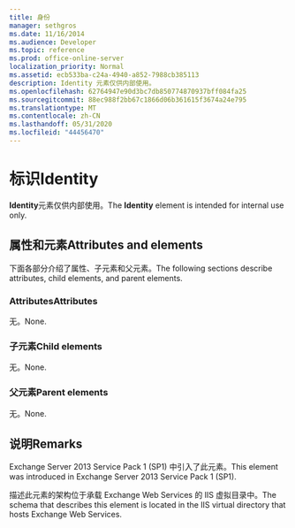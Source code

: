 ```yaml
---
title: 身份
manager: sethgros
ms.date: 11/16/2014
ms.audience: Developer
ms.topic: reference
ms.prod: office-online-server
localization_priority: Normal
ms.assetid: ecb533ba-c24a-4940-a852-7988cb385113
description: Identity 元素仅供内部使用。
ms.openlocfilehash: 62764947e90d3bc7db850774870937bff084fa25
ms.sourcegitcommit: 88ec988f2bb67c1866d06b361615f3674a24e795
ms.translationtype: MT
ms.contentlocale: zh-CN
ms.lasthandoff: 05/31/2020
ms.locfileid: "44456470"
---
```

# <a name="identity"></a><span data-ttu-id="8cb7a-103">标识</span><span class="sxs-lookup"><span data-stu-id="8cb7a-103">Identity</span></span>

<span data-ttu-id="8cb7a-104">**Identity**元素仅供内部使用。</span><span class="sxs-lookup"><span data-stu-id="8cb7a-104">The **Identity** element is intended for internal use only.</span></span> 

## <a name="attributes-and-elements"></a><span data-ttu-id="8cb7a-105">属性和元素</span><span class="sxs-lookup"><span data-stu-id="8cb7a-105">Attributes and elements</span></span>

<span data-ttu-id="8cb7a-106">下面各部分介绍了属性、子元素和父元素。</span><span class="sxs-lookup"><span data-stu-id="8cb7a-106">The following sections describe attributes, child elements, and parent elements.</span></span>
  
### <a name="attributes"></a><span data-ttu-id="8cb7a-107">Attributes</span><span class="sxs-lookup"><span data-stu-id="8cb7a-107">Attributes</span></span>

<span data-ttu-id="8cb7a-108">无。</span><span class="sxs-lookup"><span data-stu-id="8cb7a-108">None.</span></span>
  
### <a name="child-elements"></a><span data-ttu-id="8cb7a-109">子元素</span><span class="sxs-lookup"><span data-stu-id="8cb7a-109">Child elements</span></span>

<span data-ttu-id="8cb7a-110">无。</span><span class="sxs-lookup"><span data-stu-id="8cb7a-110">None.</span></span>
  
### <a name="parent-elements"></a><span data-ttu-id="8cb7a-111">父元素</span><span class="sxs-lookup"><span data-stu-id="8cb7a-111">Parent elements</span></span>

<span data-ttu-id="8cb7a-112">无。</span><span class="sxs-lookup"><span data-stu-id="8cb7a-112">None.</span></span>
  
## <a name="remarks"></a><span data-ttu-id="8cb7a-113">说明</span><span class="sxs-lookup"><span data-stu-id="8cb7a-113">Remarks</span></span>

<span data-ttu-id="8cb7a-114">Exchange Server 2013 Service Pack 1 (SP1) 中引入了此元素。</span><span class="sxs-lookup"><span data-stu-id="8cb7a-114">This element was introduced in Exchange Server 2013 Service Pack 1 (SP1).</span></span>
  
<span data-ttu-id="8cb7a-115">描述此元素的架构位于承载 Exchange Web Services 的 IIS 虚拟目录中。</span><span class="sxs-lookup"><span data-stu-id="8cb7a-115">The schema that describes this element is located in the IIS virtual directory that hosts Exchange Web Services.</span></span>
  

